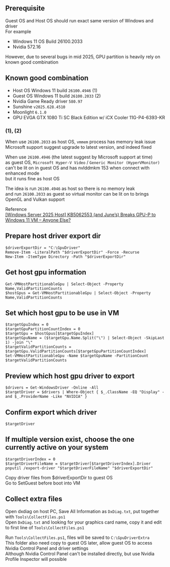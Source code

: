 ## Prerequisite
Guest OS and Host OS should run exact same version of Windows and driver  
For example
- Windows 11 OS Build 26100.2033
- Nvidia 572.16

However, due to several bugs in mid 2025, GPU partition is heavily rely on known good combination

## Known good combination
- Host OS Windows 11 build `26100.4946` (1)
- Guest OS Windows 11 build `26100.2033` (2)
- Nvidia Game Ready driver `580.97`
- Sunshine `v2025.628.4510`
- Moonlight `6.1.0`
- GPU EVGA GTX 1080 Ti SC Black Edition w/ iCX Cooler 11G-P4-6393-KR

### (1), (2)
When use `26100.2033` as host OS, `vmmem` process has memory leak issue  
Microsoft support suggest upgrade to latest version, and indeed fixed

When use `26100.4946` (the latest suggest by Microsoft support at time)  
as guest OS, `Microsoft Hyper-V Video` / `Generic Monitor (HyperVMonitor)`  
can't be lit on in guest OS and has nvlddmkm 153 when connect with enhanced mode  
but it runs fine as host OS

The idea is run `26100.4946` as host so there is no memory leak  
and run `26100.2033` as guest so virtual monitor can be lit on to brings OpenGL and Vulkan support

Reference  
[[Windows Server 2025 Host] KB5062553 (and June’s) Breaks GPU-P to Windows 11 VM – Anyone Else?](https://www.reddit.com/r/HyperV/comments/1lvduk4/windows_server_2025_host_kb5062553_and_junes)

## Prepare host driver export dir
```
$driverExportDir = "C:\GpuDriver"
Remove-Item -LiteralPath "$driverExportDir" -Force -Recurse
New-Item -ItemType Directory -Path "$driverExportDir"
```

## Get host gpu information
```
Get-VMHostPartitionableGpu | Select-Object -Property Name,ValidPartitionCounts
$hostGpus = Get-VMHostPartitionableGpu | Select-Object -Property Name,ValidPartitionCounts
```

## Set which host gpu to be use in VM
```
$targetGpuIndex = 0
$targetGpuPartitionCountIndex = 0
$targetGpu = $hostGpus[$targetGpuIndex]
$targetGpuName = ($targetGpu.Name.Split("\") | Select-Object -SkipLast 1) -join "\"
$targetValidPartitionCounts = $targetGpu.ValidPartitionCounts[$targetGpuPartitionCountIndex]
Set-VMHostPartitionableGpu -Name $targetGpuName -PartitionCount $targetValidPartitionCounts
```

## Preview which host gpu driver to export
```
$drivers = Get-WindowsDriver -Online -All
$targetDriver = $drivers | Where-Object { $_.ClassName -EQ "Display" -and $_.ProviderName -Like "NVIDIA" }
```

## Confirm export which driver
```
$targetDriver
```

## If multiple version exist, choose the one currently active on your system
```
$targetDriverIndex = 0
$targetDriverFileName = $targetDriver[$targetDriverIndex].Driver
pnputil /export-driver "$targetDriverFileName" "$driverExportDir"
```

Copy driver files from $driverExportDir to guest OS  
Go to SetGuest before boot into VM

## Collect extra files
Open dxdiag on host PC, Save All Information as `DxDiag.txt`, put together with `Tools\CollectFiles.ps1`  
Open `DxDiag.txt` and looking for your graphics card name, copy it and edit to first line of `Tools\CollectFiles.ps1`

Run `Tools\CollectFiles.ps1`, files will be saved to `C:\GpuDriverExtra`  
This folder also need copy to guest OS later, allow guest OS to access Nvidia Control Panel and driver settings  
Although Nvidia Control Panel can't be installed directly, but use Nvidia Profile Inspector will possible
